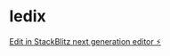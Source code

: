# ledix

[Edit in StackBlitz next generation editor ⚡️](https://stackblitz.com/~/github.com/lemonsagency/ledix)